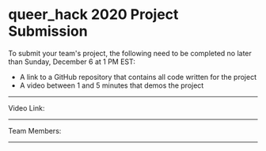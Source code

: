 # queer_hack 2020 Project Submission

To submit your team's project, the following need to be completed no later than Sunday, December 6 at 1 PM EST:
- A link to a GitHub repository that contains all code written for the project
- A video between 1 and 5 minutes that demos the project

---

Video Link: 

---

Team Members: 

---
